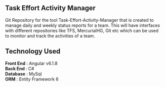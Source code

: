 ## Task Effort Activity Manager

Git Repository for the tool Task-Effort-Activity-Manager that is created to manage daily and weekly status reports for a team. This will have interfaces with different repositories like TFS, MercurialHG, Git etc which can be used to monitor and track the activities of a team.

## Technology Used

<b>Front End</b> : Angular v6.1.8<br/>
<b>Back End </b> : C#<br/>
<b>Database</b>  : MySql<br/>
<b>ORM</b>       : Entity Framework 6<br/>
